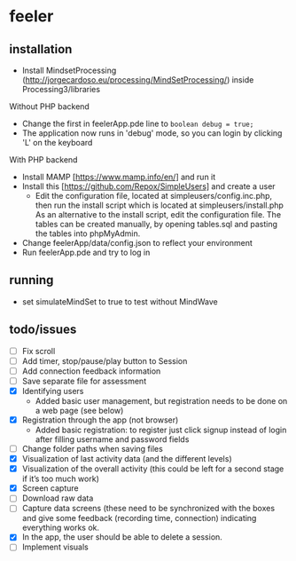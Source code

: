# feeler

## installation

- Install MindsetProcessing (http://jorgecardoso.eu/processing/MindSetProcessing/) inside Processing3/libraries

Without PHP backend
- Change the first in feelerApp.pde line to ```boolean debug = true;```
- The application now runs in 'debug' mode, so you can login by clicking 'L' on the keyboard

With PHP backend
- Install MAMP [https://www.mamp.info/en/] and run it
- Install this [https://github.com/Repox/SimpleUsers] and create a user
  - Edit the configuration file, located at simpleusers/config.inc.php, then run the install script which is located at simpleusers/install.php As an alternative to the install script, edit the configuration file. The tables can be created manually, by opening tables.sql and pasting the tables into phpMyAdmin.
- Change feelerApp/data/config.json to reflect your environment
- Run feelerApp.pde and try to log in

## running
- set simulateMindSet to true to test without MindWave

## todo/issues
- [ ] Fix scroll
- [ ] Add timer, stop/pause/play button to Session
- [ ] Add connection feedback information
- [ ] Save separate file for assessment
- [x] Identifying users
  - Added basic user management, but registration needs to be done on a web page (see below)
- [x] Registration through the app (not browser)
  - Added basic registration: to register just click signup instead of login after filling username and password fields
- [ ] Change folder paths when saving files
- [x] Visualization of last activity data (and the different levels)
- [x] Visualization of the overall activity (this could be left for a second stage if it’s too much work)
- [x] Screen capture
- [ ] Download raw data
- [ ] Capture data screens (these need to be synchronized with the boxes and give some feedback (recording time, connection) indicating everything works ok.
- [x] In the app, the user should be able to delete a session.
- [ ] Implement visuals
